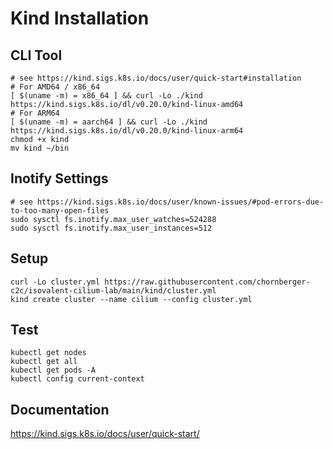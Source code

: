 # Kind Installation

## CLI Tool

```shell
# see https://kind.sigs.k8s.io/docs/user/quick-start#installation
# For AMD64 / x86_64
[ $(uname -m) = x86_64 ] && curl -Lo ./kind https://kind.sigs.k8s.io/dl/v0.20.0/kind-linux-amd64
# For ARM64
[ $(uname -m) = aarch64 ] && curl -Lo ./kind https://kind.sigs.k8s.io/dl/v0.20.0/kind-linux-arm64
chmod +x kind
mv kind ~/bin  
```

## Inotify Settings

```shell
# see https://kind.sigs.k8s.io/docs/user/known-issues/#pod-errors-due-to-too-many-open-files
sudo sysctl fs.inotify.max_user_watches=524288
sudo sysctl fs.inotify.max_user_instances=512
```

## Setup

```shell
curl -Lo cluster.yml https://raw.githubusercontent.com/chornberger-c2c/isovalent-cilium-lab/main/kind/cluster.yml
kind create cluster --name cilium --config cluster.yml
```

## Test

```shell
kubectl get nodes
kubectl get all 
kubectl get pods -A
kubectl config current-context
```

## Documentation

https://kind.sigs.k8s.io/docs/user/quick-start/
